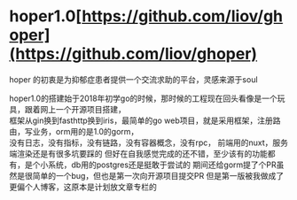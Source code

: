 # hoper1.0[https://github.com/liov/ghoper](https://github.com/liov/ghoper)

hoper 的初衷是为抑郁症患者提供一个交流求助的平台，灵感来源于soul

hoper1.0的搭建始于2018年初学go的时候，那时候的工程现在回头看像是一个玩具，跟着网上一个开源项目搭建，  
框架从gin换到fasthttp换到iris，最简单的go web项目，就是采用框架，注册路由，写业务，orm用的是1.0的gorm，  
没有日志，没有指标，没有链路，没有容器概念，没有rpc，
前端用的nuxt，服务端渲染还是有很多坑要踩的
但好在自我感觉完成的还不错，至少该有的功能都有，是个小系统，db用的postgres还是挺敢于尝试的
期间还给gorm提了个PR虽然是很简单的一个bug，但也是第一次向开源项目提交PR
但是第一版被我做成了更偏个人博客，这原本是计划放文章专栏的